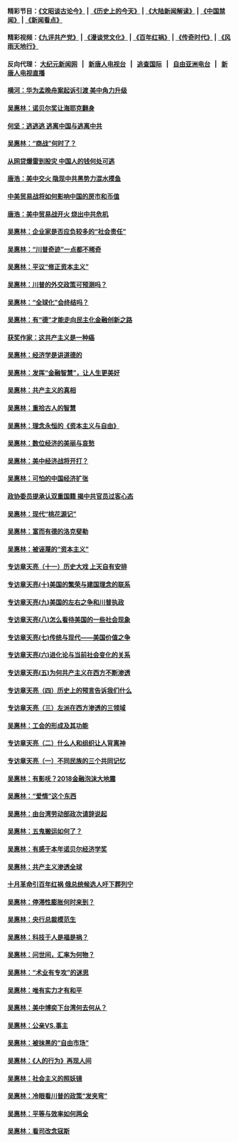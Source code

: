 #### 精彩节目：[《文昭谈古论今》](http://45.76.220.221/wenzhao) | [《历史上的今天》](http://45.76.220.221/today-in-history) | [《大陆新闻解读》](http://45.76.220.221/ntdtv-comedy) | [《中国禁闻》](http://45.76.220.221/ntdtv-news) | [《新闻看点》](http://45.76.220.221/news-insight) 

 #### 精彩视频：[《九评共产党》](http://45.76.220.221:10000/videos/jiuping) | [《漫谈党文化》](http://45.76.220.221:10000/videos/mtdwh) | [《百年红祸》](http://45.76.220.221:10000/videos/bnhh) | [《传奇时代》](http://45.76.220.221:10000/videos/legend) | [《风雨天地行》](http://45.76.220.221:10000/videos/fytdx) 

 #### 反向代理： [大纪元新闻网](http://45.76.220.221:10080/) &nbsp;&nbsp;|&nbsp;&nbsp; [新唐人电视台](http://45.76.220.221:8000/) &nbsp;&nbsp;|&nbsp;&nbsp; [追查国际](http://45.76.220.221:10010/) &nbsp;&nbsp;|&nbsp;&nbsp; [自由亚洲电台](http://45.76.220.221:9800/) &nbsp;&nbsp;|&nbsp;&nbsp; [新唐人电视直播](http://45.76.220.221/) 

#### [横河：华为孟晚舟案起诉引渡 美中角力升级](../pages/nsc423/n11027230.md?t=02181837) 

#### [吴惠林：诺贝尔奖让海耶克翻身](../pages/nsc423/n10890049.md?t=02181837) 

#### [何坚：逃逃逃 逃离中国与逃离中共](../pages/nsc423/n10592891.md?t=02181837) 

#### [吴惠林：“商战”何时了？](../pages/nsc423/n10573558.md?t=02181837) 

#### [从网贷爆雷到股灾 中国人的钱何处可逃](../pages/nsc423/n10572800.md?t=02181837) 

#### [唐浩：美中交火 隐现中共黑势力混水摸鱼](../pages/nsc423/n10544040.md?t=02181837) 

#### [中美贸易战将如何影响中国的房市和币值](../pages/nsc423/n10543697.md?t=02181837) 

#### [唐浩：美中贸易战开火 烧出中共危机](../pages/nsc423/n10540126.md?t=02181837) 

#### [吴惠林：企业家是否应负较多的“社会责任”](../pages/nsc423/n10535022.md?t=02181837) 

#### [吴惠林：“川普奇迹”一点都不稀奇](../pages/nsc423/n10512808.md?t=02181837) 

#### [吴惠林：平议“修正资本主义”](../pages/nsc423/n10495724.md?t=02181837) 

#### [吴惠林：川普的外交政策可预测吗？](../pages/nsc423/n10462387.md?t=02181837) 

#### [吴惠林：“全球化”会终结吗？](../pages/nsc423/n10452838.md?t=02181837) 

#### [吴惠林：有“德”才能走向民主化金融创新之路](../pages/nsc423/n10432292.md?t=02181837) 

#### [获奖作家：这共产主义是一种癌](../pages/nsc423/n10431541.md?t=02181837) 

#### [吴惠林：经济学是讲道德的](../pages/nsc423/n10398014.md?t=02181837) 

#### [吴惠林：发挥“金融智慧”，让人生更美好](../pages/nsc423/n10375019.md?t=02181837) 

#### [吴惠林：共产主义的真相](../pages/nsc423/n10351394.md?t=02181837) 

#### [吴惠林：重拾古人的智慧](../pages/nsc423/n10337691.md?t=02181837) 

#### [吴惠林：理念永恒的《资本主义与自由》](../pages/nsc423/n10316274.md?t=02181837) 

#### [吴惠林：数位经济的美丽与哀愁](../pages/nsc423/n10292946.md?t=02181837) 

#### [吴惠林：美中经济战将开打？](../pages/nsc423/n10258825.md?t=02181837) 

#### [吴惠林：可怕的中国经济扩张](../pages/nsc423/n10219147.md?t=02181837) 

#### [政协委员提承认双重国籍 揭中共官员过客心态](../pages/nsc423/n10208809.md?t=02181837) 

#### [吴惠林：现代“桃花源记”](../pages/nsc423/n10185234.md?t=02181837) 

#### [吴惠林：富而有德的洛克斐勒](../pages/nsc423/n10142264.md?t=02181837) 

#### [吴惠林：被诬蔑的“资本主义”](../pages/nsc423/n10124816.md?t=02181837) 

#### [专访章天亮（十一）历史大戏 上天自有安排](../pages/nsc423/n10094905.md?t=02181837) 

#### [专访章天亮(十)美国的繁荣与建国理念的联系](../pages/nsc423/n10094899.md?t=02181837) 

#### [专访章天亮(九)美国的左右之争和川普执政](../pages/nsc423/n10094889.md?t=02181837) 

#### [专访章天亮(八)怎么看待美国的一些社会现象](../pages/nsc423/n10094857.md?t=02181837) 

#### [专访章天亮(七)传统与现代——美国价值之争](../pages/nsc423/n10093140.md?t=02181837) 

#### [专访章天亮(六)进化论与当前社会变化的关系](../pages/nsc423/n10092036.md?t=02181837) 

#### [专访章天亮(五)为何共产主义在西方不断渗透](../pages/nsc423/n10083620.md?t=02181837) 

#### [专访章天亮（四）历史上的预言告诉我们什么](../pages/nsc423/n10083606.md?t=02181837) 

#### [专访章天亮（三）左派在西方渗透的三领域](../pages/nsc423/n10081115.md?t=02181837) 

#### [吴惠林：工会的形成及其功能](../pages/nsc423/n10080633.md?t=02181837) 

#### [专访章天亮（二）什么人和组织让人背离神](../pages/nsc423/n10076637.md?t=02181837) 

#### [专访章天亮（一）不同民族的三个共同记忆](../pages/nsc423/n10074188.md?t=02181837) 

#### [吴惠林：有影呒？2018金融泡沫大地震](../pages/nsc423/n10040534.md?t=02181837) 

#### [吴惠林：“爱情”这个东西](../pages/nsc423/n10019423.md?t=02181837) 

#### [吴惠林：由台湾劳动部政次请辞说起](../pages/nsc423/n9979679.md?t=02181837) 

#### [吴惠林：五鬼搬运如何了？](../pages/nsc423/n9925338.md?t=02181837) 

#### [吴惠林：有感于本年诺贝尔经济学奖](../pages/nsc423/n9871883.md?t=02181837) 

#### [吴惠林：共产主义渗透全球](../pages/nsc423/n9812748.md?t=02181837) 

#### [十月革命引百年红祸 俄总统候选人吁下葬列宁](../pages/nsc423/n9810182.md?t=02181837) 

#### [吴惠林：停滞性膨胀何时来到？](../pages/nsc423/n9764136.md?t=02181837) 

#### [吴惠林：央行总裁模范生](../pages/nsc423/n9728134.md?t=02181837) 

#### [吴惠林：科技于人是福是祸？](../pages/nsc423/n9672982.md?t=02181837) 

#### [吴惠林：问世间，汇率为何物？](../pages/nsc423/n9621788.md?t=02181837) 

#### [吴惠林：“术业有专攻”的迷思](../pages/nsc423/n9580363.md?t=02181837) 

#### [吴惠林：唯有实力才有和平](../pages/nsc423/n9529599.md?t=02181837) 

#### [吴惠林：美中博奕下台湾何去何从？](../pages/nsc423/n9483598.md?t=02181837) 

#### [吴惠林：公亲VS.事主](../pages/nsc423/n9425637.md?t=02181837) 

#### [吴惠林：被抹黑的“自由市场”](../pages/nsc423/n9351545.md?t=02181837) 

#### [吴惠林：《人的行为》再现人间](../pages/nsc423/n9296339.md?t=02181837) 

#### [吴惠林：社会主义的照妖镜](../pages/nsc423/n9243460.md?t=02181837) 

#### [吴惠林：冷眼看川普的政策“发夹弯”](../pages/nsc423/n9120684.md?t=02181837) 

#### [吴惠林：平等与效率如何两全](../pages/nsc423/n9075430.md?t=02181837) 

#### [吴惠林：看司改念寇斯](../pages/nsc423/n9024915.md?t=02181837) 


